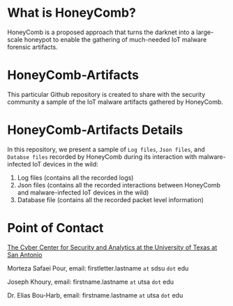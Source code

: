 # What is HoneyComb?
HoneyComb is a proposed approach that turns the darknet into a large-scale honeypot to enable the gathering of much-needed IoT malware forensic artifacts.


# HoneyComb-Artifacts
This particular Github repository is created to share with the security community a sample of the IoT malware artifacts gathered by HoneyComb.

# HoneyComb-Artifacts Details
In this repository, we present a sample of `Log files`, `Json files`, and `Databse files` recorded by HoneyComb during its interaction with malware-infected IoT devices in the wild:
1. Log files (contains all the recorded logs)
2. Json files (contains all the recorded interactions between HoneyComb and malware-infected IoT devices in the wild)
3. Database file (contains all the recorded packet level information)

# Point of Contact
[The Cyber Center for Security and Analytics at the University of Texas at San Antonio](https://business.utsa.edu/academic-centers/cyber-center-security-analytics/)


Morteza Safaei Pour,  email: firstletter.lastname `at` sdsu `dot` edu

Joseph Khoury,        email: firstname.lastname `at` utsa `dot` edu

Dr. Elias Bou-Harb,   email: firstname.lastname `at` utsa `dot` edu
